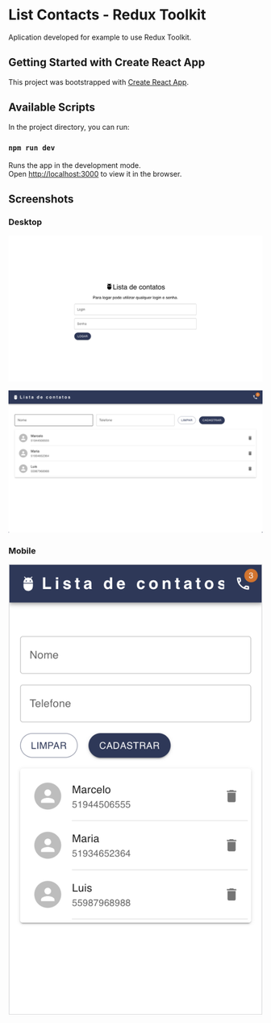 # List Contacts - Redux Toolkit

Aplication developed for example to use Redux Toolkit.

## Getting Started with Create React App

This project was bootstrapped with [Create React App](https://github.com/facebook/create-react-app).

## Available Scripts

In the project directory, you can run:

### `npm run dev`

Runs the app in the development mode.\
Open [http://localhost:3000](http://localhost:3000) to view it in the browser.

## Screenshots

### Desktop

![image](https://github.com/marcelo-growdev/list-contacts-redux-tollkit/blob/master/public/images/screenshots/login.png)

![image](https://github.com/marcelo-growdev/list-contacts-redux-tollkit/blob/master/public/images/screenshots/app-desktop.png)

### Mobile

![image](https://github.com/marcelo-growdev/list-contacts-redux-tollkit/blob/master/public/images/screenshots/app-mobile.png)

